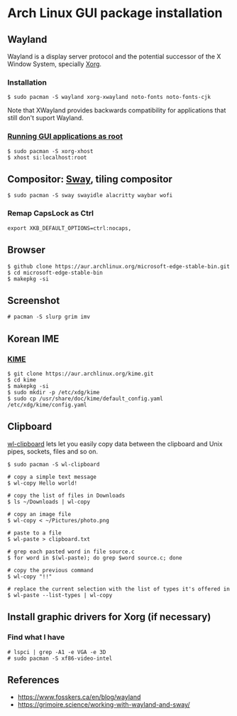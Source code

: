 # Arch Linux GUI package installation

## Wayland

Wayland is a display server protocol and the potential successor of the X Window System, specially [Xorg](https://wiki.archlinux.org/title/Xorg).

### Installation

```
$ sudo pacman -S wayland xorg-xwayland noto-fonts noto-fonts-cjk
```
Note that XWayland provides backwards compatibility for applications that still don't suport Wayland.

### [Running GUI applications as root](https://wiki.archlinux.org/title/Running_GUI_applications_as_root#Wayland)

```
$ sudo pacman -S xorg-xhost
$ xhost si:localhost:root
```

## Compositor: [Sway](https://github.com/swaywm/sway), tiling compositor

```
$ sudo pacman -S sway swayidle alacritty waybar wofi
```

### Remap CapsLock as Ctrl
```
export XKB_DEFAULT_OPTIONS=ctrl:nocaps,
```

## Browser

```
$ github clone https://aur.archlinux.org/microsoft-edge-stable-bin.git
$ cd microsoft-edge-stable-bin
$ makepkg -si
```


## Screenshot
```
# pacman -S slurp grim imv
```



## Korean IME

### [KIME](https://aur.archlinux.org/packages/kime)

```
$ git clone https://aur.archlinux.org/kime.git
$ cd kime
$ makepkg -si
$ sudo mkdir -p /etc/xdg/kime
$ sudo cp /usr/share/doc/kime/default_config.yaml /etc/xdg/kime/config.yaml
```

## Clipboard

[wl-clipboard](https://github.com/bugaevc/wl-clipboard) lets let you easily copy data between the clipboard and Unix pipes, sockets, files and so on.
```
$ sudo pacman -S wl-clipboard

# copy a simple text message
$ wl-copy Hello world!

# copy the list of files in Downloads
$ ls ~/Downloads | wl-copy

# copy an image file
$ wl-copy < ~/Pictures/photo.png

# paste to a file
$ wl-paste > clipboard.txt

# grep each pasted word in file source.c
$ for word in $(wl-paste); do grep $word source.c; done

# copy the previous command
$ wl-copy "!!"

# replace the current selection with the list of types it's offered in
$ wl-paste --list-types | wl-copy
```

## Install graphic drivers for Xorg (if necessary)

### Find what I have
```
# lspci | grep -A1 -e VGA -e 3D
# sudo pacman -S xf86-video-intel
```


## References

- https://www.fosskers.ca/en/blog/wayland
- https://grimoire.science/working-with-wayland-and-sway/ 

